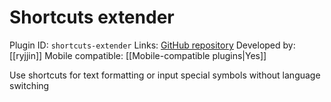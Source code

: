 # Shortcuts extender

Plugin ID: `shortcuts-extender`
Links: [GitHub repository](https://github.com/ryjjin/Obsidian-shortcuts-extender)
Developed by: [[ryjjin]]
Mobile compatible: [[Mobile-compatible plugins|Yes]]

Use shortcuts for text formatting or input special symbols without language switching
